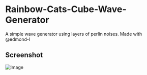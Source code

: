 # Rainbow-Cats-Cube-Wave-Generator
 A simple wave generator using layers of perlin noises. Made with @edmond-l
## Screenshot
![Image](https://github.com/UxxHans/Rainbow-Cats-Cube-Wave-Generator/blob/main/Animation.gif)
